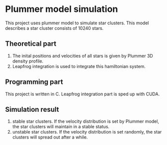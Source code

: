 # Plummer model simulation

This project uses plummer model to simulate star clusters. This model describes a star cluster consists of 10240 stars. 

## Theoretical part

1. The inital positions and velocities of all stars is given by Plummer 3D density profile.
2. Leapfrog integration is used to integrate this hamiltonian system. 

## Programming part

This project is written in C. Leapfrog integration part is sped up with CUDA.

## Simulation result

1. stable star clusters. If the velocity distribution is set by Plummer model, the star clusters will maintain in a stable status.
2. unstable star clusters. If the velocity distribution is set randomly, the star clusters will spread out after a while.

